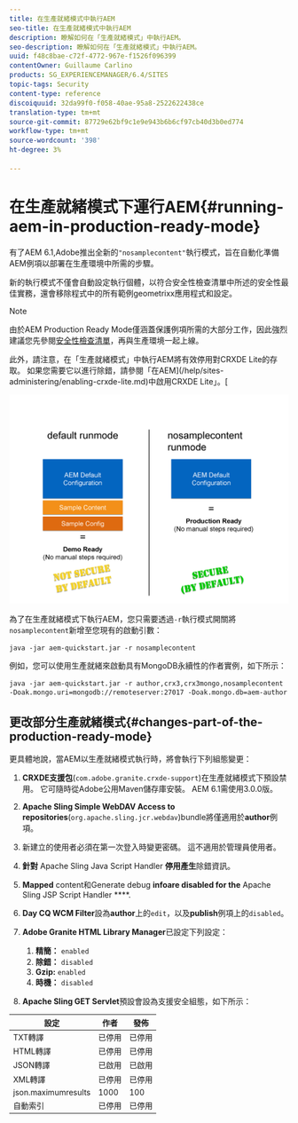 ```yaml
---
title: 在生產就緒模式中執行AEM
seo-title: 在生產就緒模式中執行AEM
description: 瞭解如何在「生產就緒模式」中執行AEM。
seo-description: 瞭解如何在「生產就緒模式」中執行AEM。
uuid: f48c8bae-c72f-4772-967e-f1526f096399
contentOwner: Guillaume Carlino
products: SG_EXPERIENCEMANAGER/6.4/SITES
topic-tags: Security
content-type: reference
discoiquuid: 32da99f0-f058-40ae-95a8-2522622438ce
translation-type: tm+mt
source-git-commit: 87729e62bf9c1e9e943b6b6cf97cb40d3b0ed774
workflow-type: tm+mt
source-wordcount: '398'
ht-degree: 3%

---
```



# 在生產就緒模式下運行AEM{#running-aem-in-production-ready-mode}

有了AEM 6.1,Adobe推出全新的`"nosamplecontent"`執行模式，旨在自動化準備AEM例項以部署在生產環境中所需的步驟。

新的執行模式不僅會自動設定執行個體，以符合安全性檢查清單中所述的安全性最佳實務，還會移除程式中的所有範例geometrixx應用程式和設定。

>[!NOTE]
>
>由於AEM Production Ready Mode僅涵蓋保護例項所需的大部分工作，因此強烈建議您先參閱[安全性檢查清單](/help/sites-administering/security-checklist.md)，再與生產環境一起上線。
>
>此外，請注意，在「生產就緒模式」中執行AEM將有效停用對CRXDE Lite的存取。 如果您需要它以進行除錯，請參閱「在AEM](/help/sites-administering/enabling-crxde-lite.md)中啟用CRXDE Lite」。[

![chlimage_1-83](assets/chlimage_1-83.png)

為了在生產就緒模式下執行AEM，您只需要透過`-r`執行模式開關將`nosamplecontent`新增至您現有的啟動引數：

```shell
java -jar aem-quickstart.jar -r nosamplecontent
```

例如，您可以使用生產就緒來啟動具有MongoDB永續性的作者實例，如下所示：

```shell
java -jar aem-quickstart.jar -r author,crx3,crx3mongo,nosamplecontent -Doak.mongo.uri=mongodb://remoteserver:27017 -Doak.mongo.db=aem-author
```

## 更改部分生產就緒模式{#changes-part-of-the-production-ready-mode}

更具體地說，當AEM以生產就緒模式執行時，將會執行下列組態變更：

1. **CRXDE支援包**(`com.adobe.granite.crxde-support`)在生產就緒模式下預設禁用。 它可隨時從Adobe公用Maven儲存庫安裝。 AEM 6.1需使用3.0.0版。

1. **Apache Sling Simple WebDAV Access to repositories**(`org.apache.sling.jcr.webdav`)bundle將僅適用於&#x200B;**author**&#x200B;例項。

1. 新建立的使用者必須在第一次登入時變更密碼。 這不適用於管理員使用者。
1. **針對** Apache Sling Java Script Handler **停用產生**&#x200B;除錯資訊。

1. **Mapped** content和Generate debug  **infoare disabled for the** Apache Sling JSP Script Handler ****.

1. **Day CQ WCM Filter**&#x200B;設為&#x200B;**author**&#x200B;上的`edit`，以及&#x200B;**publish**&#x200B;例項上的`disabled`。

1. **Adobe Granite HTML Library Manager**&#x200B;已設定下列設定：

   1. **精簡：** `enabled`
   1. **除錯：** `disabled`
   1. **Gzip:** `enabled`
   1. **時機：** `disabled`

1. **Apache Sling GET Servlet**&#x200B;預設會設為支援安全組態，如下所示：

| **設定** | **作者** | **發佈** |
|---|---|---|
| TXT轉譯 | 已停用 | 已停用 |
| HTML轉譯 | 已停用 | 已停用 |
| JSON轉譯 | 已啟用 | 已啟用 |
| XML轉譯 | 已停用 | 已停用 |
| json.maximumresults | 1000 | 100 |
| 自動索引 | 已停用 | 已停用 |

